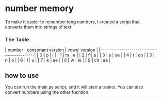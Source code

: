 # number memory
To make it easier to remember long numbers, I created a script that converts them into strings of text


### The Table
| number | consonant version | vowel version |
|--------------------------------------------|
| 0 | p | i |
| 1 | m | e |
| 2 | f | a |
| 3 | s | oe |
| 4 | t | oo |
| 5 | n | o |
| 6 | l | u |
| 7 | k | ee |
| 8 | w | ie |
| 9 | ch | aa |
## how to use
You can run the main.py script, and it will start a trainer. You can also convert numbers using the other fucntion.
